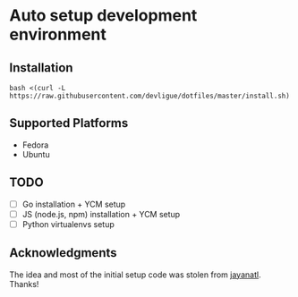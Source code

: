 # Auto setup development environment

## Installation
```
bash <(curl -L https://raw.githubusercontent.com/devligue/dotfiles/master/install.sh)
```

## Supported Platforms
* Fedora
* Ubuntu

## TODO
- [ ] Go installation + YCM setup
- [ ] JS (node.js, npm) installation + YCM setup
- [ ] Python virtualenvs setup

## Acknowledgments
The idea and most of the initial setup code was stolen from [jayanatl](https://github.com/jayanatl/dotfiles/tree/nvim). Thanks!


